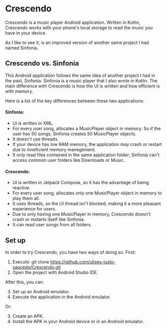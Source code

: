 
# Crescendo

Crescendo is a music player Android application. Written in Kotlin, Crescendo works with your phone's local storage to read the music you have in your device.

As I like to see it, is an improved version of another same project I had named Sinfonia.
## Crescendo vs. Sinfonia

This Android application follows the same idea of another project I had in the past, Sinfonia. Sinfonia is a music player that I also wrote in Kotlin. The main difference with Crescendo is how the UI is written and how efficient is with memory.

Here is a list of the key differences between these two applications:

#### Sinfonia:
- UI is written in XML.
- For every user song, allocates a MusicPlayer object in memory. So if the user has 50 songs, Sinfonia creates 50 MusicPlayer objects.
- It doesn't use threads.
- If your device has low RAM memory, the application may crash or restart due to inneficient memory manegement.
- It only read files contained in the same application folder; Sinfonia can't access common user folders like Downloads or Music.

#### Crescendo:
- UI is written in Jetpack Compose, so it has the advantage of being reactive.
- For every user song, allocates only one MusicPlayer object in memory to play them all.
- It uses threads, so the UI thread isn't blocked, making it a more pleasant experience for users.
- Due to only having one MusicPlayer in memory, Crescendo doesn't crash or restarts itself like Sinfonia.
- It can read user songs from all folders.
## Set up

In order to try Crescendo, you have two ways of doing so. First:

1. Execute: git clone https://github.com/ulises-justo-saucedo/Crescendo.git
2. Open the project with Android Studio IDE.

After this, you can:

3. Set up an Android emulator.
4. Execute the application in the Android emulator.

Or:

3. Create an APK.
4. Install the APK in your Android device or in an Android emulator.

